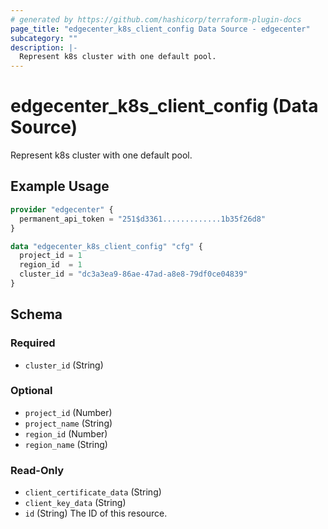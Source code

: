 ```yaml
---
# generated by https://github.com/hashicorp/terraform-plugin-docs
page_title: "edgecenter_k8s_client_config Data Source - edgecenter"
subcategory: ""
description: |-
  Represent k8s cluster with one default pool.
---
```


# edgecenter_k8s_client_config (Data Source)

Represent k8s cluster with one default pool.

## Example Usage

```terraform
provider "edgecenter" {
  permanent_api_token = "251$d3361.............1b35f26d8"
}

data "edgecenter_k8s_client_config" "cfg" {
  project_id = 1
  region_id  = 1
  cluster_id = "dc3a3ea9-86ae-47ad-a8e8-79df0ce04839"
}
```

<!-- schema generated by tfplugindocs -->
## Schema

### Required

- `cluster_id` (String)

### Optional

- `project_id` (Number)
- `project_name` (String)
- `region_id` (Number)
- `region_name` (String)

### Read-Only

- `client_certificate_data` (String)
- `client_key_data` (String)
- `id` (String) The ID of this resource.



